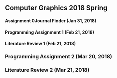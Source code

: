 ## Computer Graphics 2018 Spring
#### Assignment 0Journal Finder (Jan 31, 2018)

#### Programming Assignment 1 (Feb 21, 2018)
#### Literature Review 1 (Feb 21, 2018)

### Programming Assignment 2 (Mar 20, 2018)
### Literature Review 2 (Mar 21, 2018)
